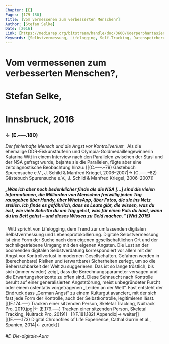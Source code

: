 ```yaml
---
Chapter: [E]
Pages: [179–180]
Title: [Vom vermessenen zum verbesserten Menschen?]
Author: [Stefan Selke]
Date: [2016]
Link: [https://mediarep.org/bitstream/handle/doc/3600/Koerperphantasien_131-151_Selke_Life-logging.pdf?sequence=1&isAllowed=y]
Keywords: [Selbstvermessung, Lifelogging, Self-Tracking, Datenspeicherung]
---
```


# Vom vermessenen zum verbesserten Menschen?,
# Stefan Selke,
# Innsbruck, 2016
### ↓ (E.–––.180)
<span style="font-style: italic;">Der fehlerhafte Mensch und die Angst vor Kontrollverlust</span>
&nbsp;
Als die ehemalige DDR-Eiskunstäuferin und Olympia-Goldmedaillengewinnerin Katarina Witt in einem Interview nach den Parallelen zwischen der Stasi und der NSA gefragt wurde, bejahte sie die Parallelen, fügte aber eine zeitdiagnostische Beobachtung hinzu:
[[(C.–––.–79) Gästebuch Spurensuche e.V., J. Schild & Manfred Kriegel, 2006–2007|→ (C.–––.–82) Gästebuch Spurensuche e.V., J. Schild & Manfred Kriegel, 2006–2007]]
&nbsp;
##### „Was ich aber noch bedenklicher finde als die NSA […] sind die vielen Informationen, die Milliarden von Menschen freiwillig jeden Tag rausgeben über Handy, über WhatsApp, über Fotos, die sie ins Netz stellen. Ich finde es gefährlich, dass es Leute gibt, die wissen, was du isst, wie viele Schritte du am Tag gehst, was für einen Puls du hast, wann du ins Bett gehst – und dieses Wissen zu Geld machen.“ (Witt 2015)
&nbsp;
Witt spricht von Lifelogging, dem Trend zur umfassenden digitalen Selbstvermessung und Lebensprotokollierung. Digitale Selbstvermessung ist eine Form der Suche nach dem eigenen gesellschaftlichen Ort und der technikgetriebene Umgang mit den eigenen Ängsten. Die Lust an der boomenden digitalen Selbstverdatung korrespondiert vor allem mit der Angst vor Kontrollverlust in modernen Gesellschaften. Gefahren werden in (berechenbare) Risiken und (erwartbare) Sicherheiten zerlegt, um so die Beherrschbarkeit der Welt zu suggerieren. Das ist so lange tröstlich, bis sich (immer wieder) zeigt, dass die Berechnungsparameter versagen und die Erwartungshorizonte zu offen sind. Diese Sehnsucht nach Kontrolle beruht auf einer generalisierten Angststörung, meist unbegründeter Furcht oder einem ostentativ vorgetragenen „Leiden an der Welt“. Fast entsteht der Eindruck dass „German Angst“ zu einem Kulturgut avanciert, mit der sich fast jede Form der Kontrolle, auch der Selbstkontrolle, legitimieren lässt.
[[(E.174.–––) Tracken einer sitzenden Person, Skeletal Tracking, Nuitrack Pro, 2019.jpg|← (E.179.–––) Tracken einer sitzenden Person, Skeletal Tracking, Nuitrack Pro, 2019]]
&nbsp;
[[(F.181.182) Appendix|→ weiter]]
[[(E.–––.173) Digital Chronofiles of Life Experience, Cathal Gurrin et al., Spanien, 2014|← zurück]]
###### #E-Die-digitale-Aura